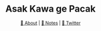 <h1 align="center">Asak Kawa ge Pacak</h1>

<p align="center">
  <a href="https://haikel.my.id">🌸 About</a> | 
  <a href="https://haikelz.me">💬 Notes</a> | 
  <a href="https://twitter.com/ginkgo_byte">👋 Twitter</a>
</p>
